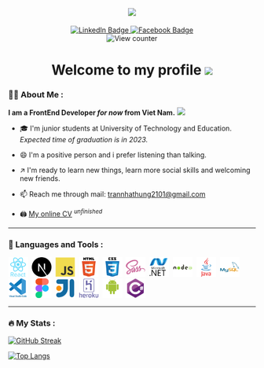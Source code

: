 <div id="header" align="center">
  <img src="https://media.giphy.com/media/107G4C0reWZS5W/giphy.gif" width="200"/>
  <div>&nbsp;</div>
  <div id="badges">
    <a href="https://www.linkedin.com/in/hùng-trần-nhật-3a0a4323b/">
      <img src="https://img.shields.io/badge/LinkedIn-blueviolet?style=for-the-badge&logo=linkedin&logoColor=white" alt="LinkedIn Badge"/>
    </a>
    <a href="https://www.facebook.com/hieu.hung.562329/">
      <img src="https://img.shields.io/badge/Facebook-blue?logo=facebook&logoColor=white&style=for-the-badge" alt="Facebook Badge"/>
    </a>
  </div>
  <img src="https://komarev.com/ghpvc/?username=HungTran2101&style=flat-square&color=orange&label=Visitor" alt="View counter"/>
  <h1>
    Welcome to my profile
    <img src="https://media.giphy.com/media/hvRJCLFzcasrR4ia7z/giphy.gif" width="30px"/>
  </h1>
</div>

### 👨‍💻 About Me :
**I am a FrontEnd Developer _for now_ from Viet Nam.** <img src="https://media.giphy.com/media/WUlplcMpOCEmTGBtBW/giphy.gif" width="30">
- 🎓 I'm junior students at University of Technology and Education. _Expected time of graduation is in 2023._

- 😄	I'm a positive person and i prefer listening than talking.

- ↗️ I'm ready to learn new things, learn more social skills and welcoming new friends.

- 📫 Reach me through mail: trannhathung2101@gmail.com

- 🖨️ [My online CV](https://trannhathung-cv.herokuapp.com) _<sup>unfinished</sup>_

---

### 🧰 Languages and Tools :  
<div>
  <img src="https://github.com/devicons/devicon/blob/master/icons/react/react-original-wordmark.svg" title="React" alt="React" width="40" height="40"/>&nbsp;
  <img src="https://github.com/devicons/devicon/blob/master/icons/nextjs/nextjs-original.svg" title="Nextjs" alt="Nextjs" width="40" height="40"/>&nbsp;
  <img src="https://github.com/devicons/devicon/blob/master/icons/javascript/javascript-original.svg" title="JavaScript" alt="JavaScript" width="40" height="40"/>&nbsp;
  <img src="https://github.com/devicons/devicon/blob/master/icons/html5/html5-original-wordmark.svg" title="HTML" alt="HTML" width="40" height="40"/>&nbsp;
  <img src="https://github.com/devicons/devicon/blob/master/icons/css3/css3-original-wordmark.svg" title="Css" alt="Css" width="40" height="40"/>&nbsp;
  <img src="https://github.com/devicons/devicon/blob/master/icons/sass/sass-original.svg" title="Sass" alt="Sass" width="40" height="40"/>&nbsp;
  <img src="https://github.com/devicons/devicon/blob/master/icons/dot-net/dot-net-original-wordmark.svg" title="Dot-net" alt="Dot-net" width="40" height="40"/>&nbsp;
  <img src="https://github.com/devicons/devicon/blob/master/icons/nodejs/nodejs-original-wordmark.svg" title="Nodejs" alt="Nodejs" width="40" height="40"/>&nbsp;
  <img src="https://github.com/devicons/devicon/blob/master/icons/java/java-original-wordmark.svg" title="Java" alt="Java" width="40" height="40"/>&nbsp;
  <img src="https://github.com/devicons/devicon/blob/master/icons/mysql/mysql-original-wordmark.svg" title="Mysql" alt="Mysql" width="40" height="40"/>&nbsp;
  <img src="https://github.com/devicons/devicon/blob/master/icons/vscode/vscode-original-wordmark.svg" title="Vscode" alt="Vscode" width="40" height="40"/>&nbsp;
  <img src="https://github.com/devicons/devicon/blob/master/icons/figma/figma-original.svg" title="Figma" alt="Figma" width="40" height="40"/>&nbsp;
  <img src="https://github.com/devicons/devicon/blob/master/icons/intellij/intellij-original.svg" title="Intellij" alt="Intellij" width="40" height="40"/>&nbsp;
  <img src="https://github.com/devicons/devicon/blob/master/icons/heroku/heroku-original-wordmark.svg" title="Heroku" alt="Heroku" width="40" height="40"/>&nbsp;
  <img src="https://github.com/devicons/devicon/blob/master/icons/android/android-original-wordmark.svg" title="Android" alt="Android" width="40" height="40"/>&nbsp;
  <img src="https://github.com/devicons/devicon/blob/master/icons/csharp/csharp-original.svg" title="Csharp" alt="Csharp" width="40" height="40"/>&nbsp;
</div>

---

### 🔥 My Stats :
[![GitHub Streak](http://github-readme-streak-stats.herokuapp.com?user=HungTran2101&theme=green_nur&hide_border=true&date_format=j%2Fn%5B%2FY%5D&background=16161600)](https://git.io/streak-stats)

[![Top Langs](https://github-readme-stats.vercel.app/api/top-langs/?username=HungTran2101&hide_border=true&langs_count=8&layout=compact&bg_color=DD272700&theme=maroongold)](https://github.com/anuraghazra/github-readme-stats)

<!---
HungTran2101/HungTran2101 is a ✨ special ✨ repository because its `README.md` (this file) appears on your GitHub profile.
You can click the Preview link to take a look at your changes.
--->
